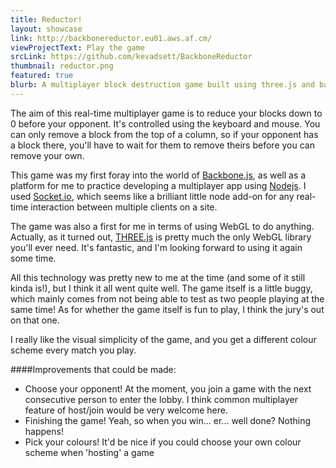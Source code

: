 ```yaml
---
title: Reductor!
layout: showcase
link: http://backbonereductor.eu01.aws.af.cm/
viewProjectText: Play the game
srcLink: https://github.com/kevadsett/BackboneReductor
thumbnail: reductor.png
featured: true
blurb: A multiplayer block destruction game built using three.js and backbone.js.
---
```


The aim of this real-time multiplayer game is to reduce your blocks down to 0 before your opponent. It's controlled using the keyboard and mouse. You can only remove a block from the top of a column, so if your opponent has a block there, you'll have to wait for them to remove theirs before you can remove your own.

This game was my first foray into the world of <a href="http://www.backbonejs.org" target="_blank">Backbone.js</a>, as well as a platform for me to practice developing a multiplayer app using <a href="http://nodejs.org/" target="_blank">Nodejs</a>. I used <a href="http://socket.io/" target="_blank">Socket.io</a>, which seems like a brilliant little node add-on for any real-time interaction between multiple clients on a site. 

The game was also a first for me in terms of using WebGL to do anything. Actually, as it turned out, <a href="http://threejs.org/" target="_blank">THREE.js</a> is pretty much the only WebGL library you'll ever need. It's fantastic, and I'm looking forward to using it again some time.

All this technology was pretty new to me at the time (and some of it still kinda is!), but I think it all went quite well. The game itself is a little buggy, which mainly comes from not being able to test as two people playing at the same time! As for whether the game itself is fun to play, I think the jury's out on that one.

I really like the visual simplicity of the game, and you get a different colour scheme every match you play.

####Improvements that could be made:
* Choose your opponent! At the moment, you join a game with the next consecutive person to enter the lobby. I think common multiplayer feature of host/join would be very welcome here.
* Finishing the game! Yeah, so when you win... er... well done? Nothing happens!
* Pick your colours! It'd be nice if you could choose your own colour scheme when 'hosting' a game